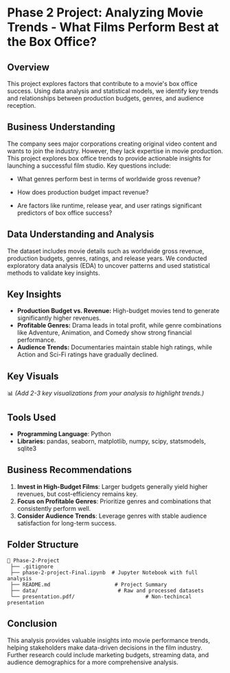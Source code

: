 
# Phase 2 Project: Analyzing Movie Trends - What Films Perform Best at the Box Office?

## Overview
This project explores factors that contribute to a movie's box office success. Using data analysis and statistical models, we identify key trends and relationships between production budgets, genres, and audience reception.

## Business Understanding
The company sees major corporations creating original video content and wants to join the industry. However, they lack expertise in movie production. This project explores box office trends to provide actionable insights for launching a successful film studio. Key questions include:

- What genres perform best in terms of worldwide gross revenue?

- How does production budget impact revenue?

- Are factors like runtime, release year, and user ratings significant predictors of box office success?

## Data Understanding and Analysis
The dataset includes movie details such as worldwide gross revenue, production budgets, genres, ratings, and release years. We conducted exploratory data analysis (EDA) to uncover patterns and used statistical methods to validate key insights.

## Key Insights
- **Production Budget vs. Revenue:** High-budget movies tend to generate significantly higher revenues.
- **Profitable Genres:** Drama leads in total profit, while genre combinations like Adventure, Animation, and Comedy show strong financial performance.
- **Audience Trends:** Documentaries maintain stable high ratings, while Action and Sci-Fi ratings have gradually declined.

## Key Visuals
📊 *(Add 2-3 key visualizations from your analysis to highlight trends.)*

## Tools Used
- **Programming Language**: Python
- **Libraries:** pandas, seaborn, matplotlib, numpy, scipy, statsmodels, sqlite3

## Business Recommendations
1. **Invest in High-Budget Films**: Larger budgets generally yield higher revenues, but cost-efficiency remains key.
2. **Focus on Profitable Genres**: Prioritize genres and combinations that consistently perform well.
3. **Consider Audience Trends**: Leverage genres with stable audience satisfaction for long-term success.

## Folder Structure
```
📂 Phase-2-Project
 ├── .gitignore
 ├── phase-2-project-Final.ipynb  # Jupyter Notebook with full analysis
 ├── README.md                     # Project Summary
 ├── data/                          # Raw and processed datasets
 └── presentation.pdf/                       # Non-techincal presentation
```

## Conclusion
This analysis provides valuable insights into movie performance trends, helping stakeholders make data-driven decisions in the film industry. Further research could include marketing budgets, streaming data, and audience demographics for a more comprehensive analysis.
